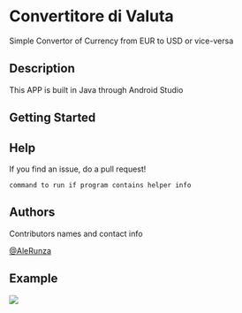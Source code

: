 # Convertitore di Valuta

Simple Convertor of Currency from EUR to USD or vice-versa

## Description

This APP is built in Java through Android Studio

## Getting Started

## Help

If you find an issue, do a pull request!
```
command to run if program contains helper info
```

## Authors

Contributors names and contact info

[@AleRunza](https://twitter.com/alerunza)

## Example
![](https://i.imgur.com/EDbGphv.gif)
